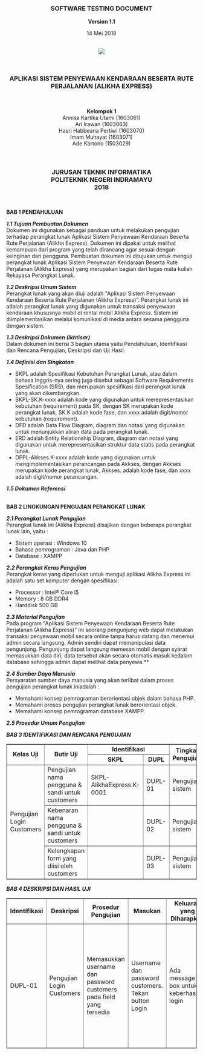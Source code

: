 <html>
<body><div align="center"><h3>SOFTWARE TESTING DOCUMENT</h3></div>
<p align="center"><b>Version 1.1 </b><br>
<p align="center">14 Mei 2018<br><br>
<p align="center">
<img src="http://i67.tinypic.com/mwba89.png"/>
</p>

<br><div align="center"><h3> APLIKASI SISTEM PENYEWAAN KENDARAAN BESERTA RUTE PERJALANAN (ALIKHA EXPRESS) </h3><br></div>

<p align="center"><b>Kelompok 1</b><br>
 Annisa Kartika Utami 			(1603061)<br>
 Ari Irawan				  (1603063)<br>
 Hasri Habbeana Pertiwi			(1603070)<br>
 Imam Muhayat    	(1603071)<br>
 Ade Kartono    	(1503029)<br><br><br>

<div align="center"><h3>JURUSAN TEKNIK INFORMATIKA<br>
POLITEKNIK NEGERI INDRAMAYU<br>
2018</h3><br></div>
</p>
</body>
</html>




__BAB 1 PENDAHULUAN__

__*1.1 Tujuan Pembuatan Dokumen*__<br>
Dokumen ini digunakan sebagai panduan untuk melakukan pengujian terhadap perangkat lunak Aplikasi Sistem Penyewaan Kendaraan Beserta Rute Perjalanan (Alikha Express). Dokumen ini dipakai untuk melihat kemampuan dari program yang telah dirancang agar sesuai dengan keinginan dari pengguna. Pembuatan dokumen ini ditujukan untuk menguji perangkat lunak Aplikasi Sistem Penyewaan Kendaraan Beserta Rute Perjalanan (Alikha Express) yang merupakan bagian dari tugas mata kuliah Rekayasa Perangkat Lunak.

__*1.2 Deskripsi Umum Sistem*__<br>
Perangkat lunak yang akan diuji adalah "Aplikasi Sistem Penyewaan Kendaraan Beserta Rute Perjalanan (Alikha Express)”. Perangkat lunak ini adalah perangkat lunak yang digunakan untuk transaksi penyewaan kendaraan khususnya mobil di rental mobil Alikha Express. Sistem ini diimplementasikan melalui komunikasi di media antara sesama pengguna dengan sistem.

__*1.3 Deskripsi Dokumen (Ikhtisar)*__<br>
Dalam dokumen ini berisi 3 bagian utama yaitu Pendahuluan, Identifikasi dan Rencana Pengujian, Deskripsi dan Uji Hasil.


__*1.4 Definisi dan Singkatan*__<br>

* SKPL adalah Spesifikasi Kebutuhan Perangkat Lunak, atau dalam bahasa Inggris-nya sering juga disebut sebagai Software Requirements Spesification (SRS), dan merupakan spesifikasi dari perangkat lunak yang akan dikembangkan.
* SKPL-SK.K-xxxx adalah kode yang digunakan untuk merepresentasikan kebutuhan (requirement) pada SK, dengan SK merupakan kode perangkat lunak, SK.K adalah kode fase, dan xxxx adalah digit/nomor kebutuhan (requirement).
* DFD adalah Data Flow Diagram, diagram dan notasi yang digunakan untuk menunjukkan aliran data pada perangkat lunak.
* ERD adalah Entity Relationship Diagram, diagram dan notasi yang digunakan untuk merepresentasikan struktur data statis pada perangkat lunak.
* DPPL-Akkses.K-xxxx adalah kode yang digunakan untuk mengimplementasikan perancangan pada Akkses, dengan Akkses merupakan kode perangkat lunak, Akkses. adalah kode fase, dan xxxx adalah digit/nomor perancangan.

__*1.5 Dokumen Referensi*__<br><br>


__BAB 2 LINGKUNGAN PENGUJIAN PERANGKAT LUNAK__

__*2.1 Perangkat Lunak Pengujian*__<br>
Perangkat lunak ini (Alikha Express) disajikan dengan beberapa perangkat lunak lain, yaitu :

* Sistem operasi : Windows 10
* Bahasa pemrograman : Java dan PHP
* Database : XAMPP

__*2.2 Perangkat Keras Pengujian*__<br>
Perangkat keras yang diperlukan untuk menguji aplikasi Alikha Express ini adalah satu set komputer dengan spesifikasi:

* Processor : Intel® Core i5
* Memory : 8 GB DDR4
* Harddisk 500 GB

__*2.3 Material Pengujian*__<br>
Pada program "Aplikasi Sistem Penyewaan Kendaraan Beserta Rute Perjalanan (Alikha Express)” ini seorang pengunjung web dapat melakukan transaksi penyewaan mobil secara online tanpa harus datang dan menemui admin secara langsung. Admin sendiri dapat memanipulasi data pengunjung. Pengunjung dapat langsung memesan mobil dengan syarat memasukkan data diri, data tersebut akan secara otomatis masuk kedalam database sehingga admin dapat melihat data penyewa.**

__*2.4 Sumber Daya Manusia*__<br>
Persyaratan sumber daya manusia yang akan terlibat dalam proses pengujian perangkat lunak iniadalah :

* Memahami konsep pemrograman berorientasi objek dalam bahasa PHP.
* Memahami proses pengujian perangkat lunak berorientasi objek.
* Memahami konsep pemrograman database XAMPP.

__*2.5 Prosedur Umum Pengujian*__<br>

__*BAB 3 IDENTIFIKASI DAN RENCANA PENGUJIAN*__<br>

<html>
<head>
<title>Penggunaan Tag Tabel</title>
</head>
<body>
<table border="1">
    <tr>
        <td align="center" rowspan="2"><b>Kelas Uji</td>
        <td align="center" rowspan="2"><b>Butir Uji</td>
		<td align="center" colspan="2"><b>Identifikasi
		</td>
		<td align="center" rowspan="2"><b>Tingkat Pengujian</td>
		<td align="center" rowspan="2"><b>Jenis Pengujian</td>
		<td align="center" rowspan="2"><b>Penguji</td>
    </tr>
    <tr>
        <td align="center"><b>SKPL</td>
        <td align="center"><b>DUPL</td>
    </tr>
    <tr>
        <td rowspan="3">Pengujian Login Customers</td>
        <td>Pengujian nama pengguna & sandi untuk customers</td>
        <td>SKPL-AlikhaExpress.K-0001</td>
		<td>DUPL-01</td>
		<td>Pengujian sistem</td>
		<td>Black box</td>
		<td>Ari</td>
    </tr>
    <tr>
        <td>Kebenaran nama pengguna & sandi untuk customers</td>
        <td></td>
        <td>DUPL-02</td>
		<td>Pengujian sistem</td>
		<td>Black box</td>
		<td>Ari</td>
    </tr>
<tr>
        <td>Kelengkapan form yang diisi oleh customers</td>
        <td></td>
        <td>DUPL-03</td>
		<td>Pengujian sistem</td>
		<td>Black box</td>
		<td>Ari</td>
    </tr>
</table>
</body>
</html>

__*BAB 4 DESKRIPSI DAN HASIL UJI*__<br>

<html>
<head>
<title>Penggunaan Tag Tabel</title>
</head>
<body>
<table border="1">
    <tr>
        <td align="center" ><b>Identifikasi</td>
        <td align="center"><b>Deskripsi</td>
		<td align="center"><b>Prosedur Pengujian
		</td>
		<td align="center"><b>Masukan</td>
		<td align="center"><b>Keluaran yang Diharapkan</td>
		<td align="center"><b>Kriteria Evaluasi Hasil 1</td>
		<td align="center"><b>Kriteria Evaluasi Hasil 2</td>
		<td align="center"><b>Hasil yang Didapat</td>
		<td align="center"><b>Kesimpulan</td>
    </tr>
    <tr>
        <td>DUPL-01</td>
		<td>Pengujian Login Customers</td>
        <td>Memasukkan username dan password customers pada field yang tersedia</td>
        <td>Username dan password customers. Tekan button Login</td>
		<td>Ada message box untuk keberhasilan login</td>
		<td>Apabila ada text field username atau password yang tidak diisi maka akan muncul pop-up “Kolom Tidak Boleh Kosong”. </td>
		<td>Apabila data username atau password yang dimasukkan salah maka akan muncul pop-up "Username atau Password Salah"</td>
		<td>Sukses</td>
		<td>Diterima</td>
    </tr>
</table>
</body>
</html>